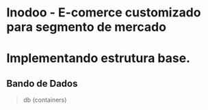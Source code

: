 # Inodoo - E-comerce customizado para segmento de mercado

# Implementando estrutura base.
## Bando de Dados
> db (containers)